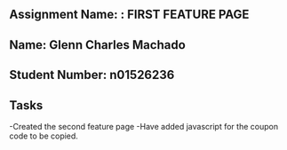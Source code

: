 ## Assignment Name: : FIRST FEATURE PAGE

## Name: Glenn Charles Machado

## Student Number: n01526236

## Tasks

-Created the second feature page
-Have added javascript for the coupon code to be copied.

